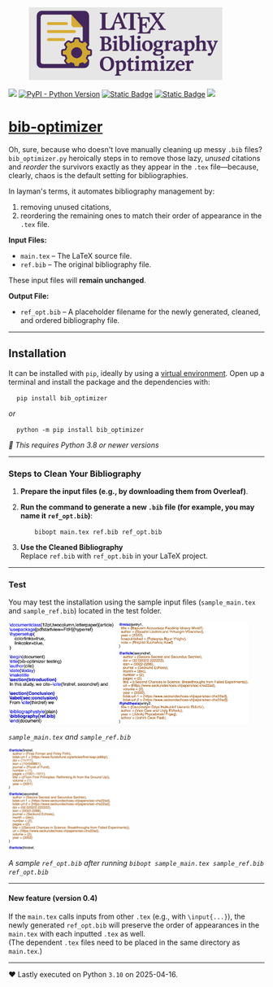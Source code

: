   <figure>
    <img src="https://github.com/kwyip/bib_optimizer/blob/main/logo.png?raw=True" alt="logo" height="143" />
    <!-- <figcaption>An elephant at sunset</figcaption> -->
  </figure>

[![](https://img.shields.io/badge/License-MIT-blue.svg)](https://github.com/kwyip/bib_optimizer/blob/main/LICENSE)
[![PyPI - Python Version](https://img.shields.io/pypi/pyversions/bib-optimizer)](https://pypi.org/project/bib-optimizer/)
[![Static Badge](https://img.shields.io/badge/CalVer-2025.0416-ff5733)](https://pypi.org/project/bib-optimizer)
[![Static Badge](https://img.shields.io/badge/PyPI-wheels-d8d805)](https://pypi.org/project/bib-optimizer/#files)
[![](https://pepy.tech/badge/bib_optimizer/month)](https://pepy.tech/project/bib_optimizer)

[bib-optimizer](https://bibopt.github.io/)
==========================================

Oh, sure, because who doesn't love manually cleaning up messy `.bib` files? `bib_optimizer.py` heroically steps in to remove those lazy, _unused_ citations and _reorder_ the survivors exactly as they appear in the `.tex` file—because, clearly, chaos is the default setting for bibliographies.

In layman's terms, it automates bibliography management by:

1.  removing unused citations,
2.  reordering the remaining ones to match their order of appearance in the `.tex` file.

**Input Files:**

*   `main.tex` – The LaTeX source file.
*   `ref.bib` – The original bibliography file.

These input files will **remain unchanged**.

**Output File:**

*   `ref_opt.bib` – A placeholder filename for the newly generated, cleaned, and ordered bibliography file.

* * *

Installation
------------

It can be installed with `pip`, ideally by using a [virtual environment](https://realpython.com/what-is-pip/#using-pip-in-a-python-virtual-environment). Open up a terminal and install the package and the dependencies with:  
  

    `pip install bib_optimizer`

_or_

    `python -m pip install bib_optimizer`

  
_🐍 This requires Python 3.8 or newer versions_

* * *

### Steps to Clean Your Bibliography

1.  **Prepare the input files (e.g., by downloading them from Overleaf)**.
2.  **Run the command to generate a new `.bib` file (for example, you may name it `ref_opt.bib`)**:  
      
    
           `bibopt main.tex ref.bib ref_opt.bib`
    
      
    
3.  **Use the Cleaned Bibliography**  
    Replace `ref.bib` with `ref_opt.bib` in your LaTeX project.

* * *

### Test

You may test the installation using the sample input files (`sample_main.tex` and `sample_ref.bib`) located in the test folder.

<img src="https://github.com/kwyip/bib_optimizer/blob/main/sample_main_shot.png?raw=True" alt="sample_main_shot" height="200"/>&nbsp;&nbsp;<img src="https://github.com/kwyip/bib_optimizer/blob/main/sample_ref_shot.png?raw=True" alt="sample_ref_shot" height="200" />

_`sample_main.tex` and `sample_ref.bib`_

<img src="https://github.com/kwyip/bib_optimizer/blob/main/sample_ref_opt_shot.png?raw=True" alt="sample_ref_opt_shot" height="200" />

_A sample `ref_opt.bib` after running `bibopt sample_main.tex sample_ref.bib ref_opt.bib`_

---
#### New feature (version 0.4)

If the `main.tex` calls inputs from other `.tex` (e.g., with `\input{...}`), the newly generated `ref_opt.bib` will preserve the order of appearances in the `main.tex` with each inputted `.tex` as well. \
(The dependent `.tex` files need to be placed in the same directory as `main.tex`.)

---

♥ Lastly executed on Python `3.10` on 2025-04-16.
